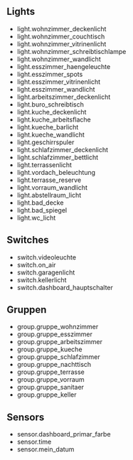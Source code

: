 

## Lights
* light.wohnzimmer_deckenlicht
* light.wohnzimmer_couchtisch
* light.wohnzimmer_vitrinenlicht
* light.wohnzimmer_schreibtischlampe
* light.wohnzimmer_wandlicht
* light.esszimmer_haengeleuchte
* light.esszimmer_spots
* light.esszimmer_vitrinenlicht
* light.esszimmer_wandlicht
* light.arbeitszimmer_deckenlicht
* light.buro_schreibtisch
* light.kuche_deckenlicht
* light.kuche_arbeitsflache
* light.kueche_barlicht
* light.kueche_wandlicht
* light.geschirrspuler
* light.schlafzimmer_deckenlicht
* light.schlafzimmer_bettlicht
* light.terrassenlicht
* light.vordach_beleuchtung
* light.terrasse_reserve
* light.vorraum_wandlicht
* light.abstellraum_licht
* light.bad_decke
* light.bad_spiegel
* light.wc_licht

## Switches
* switch.videoleuchte
* switch.on_air
* switch.garagenlicht
* switch.kellerlicht
* switch.dashboard_hauptschalter

## Gruppen
* group.gruppe_wohnzimmer
* group.gruppe_esszimmer
* group.gruppe_arbeitszimmer
* group.gruppe_kueche
* group.gruppe_schlafzimmer
* group.gruppe_nachttisch
* group.gruppe_terrasse
* group.gruppe_vorraum
* group.gruppe_sanitaer
* group.gruppe_keller

## Sensors
* sensor.dashboard_primar_farbe
* sensor.time
* sensor.mein_datum
